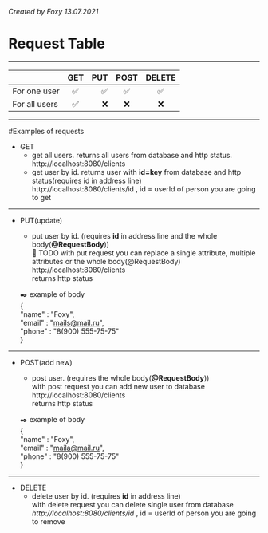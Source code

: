 _Created by Foxy 13.07.2021_
# Request Table
____
|   | GET | PUT| POST | DELETE|
|:----|:----------:|----------:|:----------:|:----------:|
| For one user | :white_check_mark: | :white_check_mark: | :white_check_mark: | :white_check_mark: |
| For all users | :white_check_mark: | :x: | :x: | :x: |
____
#Examples of requests
- GET
    - get all users. returns all users from database and http status.    
    http://localhost:8080/clients    
    - get user by id. returns user with __id=key__ from database and http status(requires id in address line)    
    http://localhost:8080/clients/id , id = userId of person you are going to get    
____
- PUT(update)
    - put user by id. (requires __id__ in address line and the whole body(__@RequestBody__))      
    :black_square_button: TODO with put request you can replace a single attribute, multiple attributes or the whole body(@RequestBody)    
    http://localhost:8080/clients    
    returns http status    
    
    :black_nib: example of body     
    {    
    "name" : "Foxy",    
    "email" : "mails@mail.ru",    
    "phone" : "8(900) 555-75-75"    
	}    
____
- POST(add new)
	- post user. (requires the whole body(__@RequestBody__))    
	with post request you can add new user to database    
    http://localhost:8080/clients    
    returns http status    
    
	:black_nib: example of body     
    {    
    "name" : "Foxy",    
    "email" : "maila@mail.ru",    
    "phone" : "8(900) 555-75-75"    
	}    
____
- DELETE
	- delete user by id. (requires __id__ in address line)    
	with delete request you can delete single user from database    
	_http://localhost:8080/clients/id_ , id = userId of person you are going to remove 
	